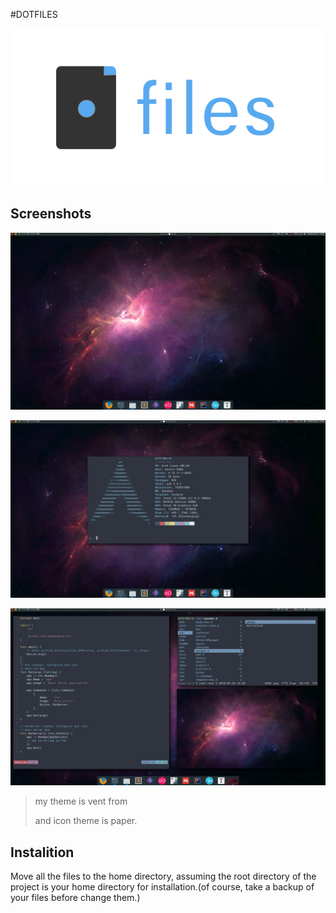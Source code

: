 #DOTFILES

![](dot.png)

## Screenshots

![](screen0.png)

![](screen1.png)

![](screen2.png)

> my theme is vent from [](https://github.com/addy-dclxvi/Openbox-Theme-Collections)
>
> and icon theme is paper.

## Instalition

Move all the files to the home directory, assuming the root directory of the project is your home directory for installation.(of course, take a backup of your files before change them.)

